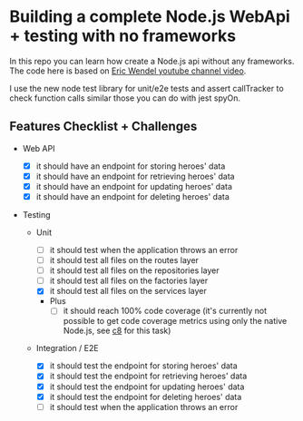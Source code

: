 # Building a complete Node.js WebApi + testing with no frameworks

In this repo you can learn how create a Node.js api without any frameworks. The code here is based on [Eric Wendel youtube channel video](https://youtu.be/xR4D2bp8_S0).

I use the new node test library for unit/e2e tests and assert callTracker to check function calls similar those you can do with jest spyOn.

## Features Checklist + Challenges

- Web API

  - [x] it should have an endpoint for storing heroes' data
  - [x] it should have an endpoint for retrieving heroes' data
  - [x] it should have an endpoint for updating heroes' data
  - [x] it should have an endpoint for deleting heroes' data

- Testing

  - Unit

    - [ ] it should test when the application throws an error
    - [ ] it should test all files on the routes layer
    - [ ] it should test all files on the repositories layer
    - [ ] it should test all files on the factories layer
    - [x] it should test all files on the services layer
    - Plus
      - [ ] it should reach 100% code coverage (it's currently not possible to get code coverage metrics using only the native Node.js, see [c8](https://www.npmjs.com/package/c8) for this task)

  - Integration / E2E
    - [x] it should test the endpoint for storing heroes' data
    - [x] it should test the endpoint for retrieving heroes' data
    - [x] it should test the endpoint for updating heroes' data
    - [x] it should test the endpoint for deleting heroes' data
    - [ ] it should test when the application throws an error
